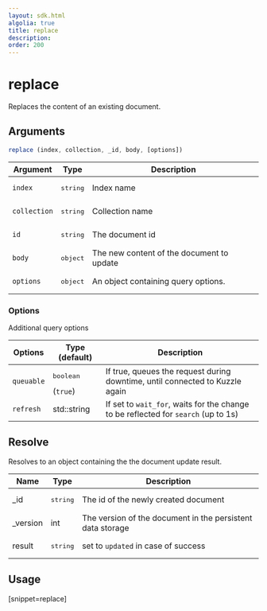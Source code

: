 ```yaml
---
layout: sdk.html
algolia: true
title: replace
description:
order: 200
---
```


# replace

Replaces the content of an existing document.

## Arguments

```javascript
replace (index, collection, _id, body, [options])
```

| Argument | Type | Description |
| --- | --- | --- |
| `index` | <pre>string</pre> | Index name |
| `collection` | <pre>string</pre> | Collection name |
| `id` | <pre>string</pre> | The document id |
| `body` | <pre>object</pre> | The new content of the document to update |
| `options` | <pre>object</pre> | An object containing query options. |

### Options

Additional query options

| Options | Type (default) | Description |
| --- | --- | --- |
| `queuable` | <pre>boolean</pre> (`true`) | If true, queues the request during downtime, until connected to Kuzzle again |
| `refresh` | std::string | If set to `wait_for`, waits for the change to be reflected for `search` (up to 1s) |

## Resolve

Resolves to an object containing the the document update result.

| Name | Type | Description
| --- | --- | ---
| _id | <pre>string</pre> | The id of the newly created document
| _version | int | The version of the document in the persistent data storage
| result | <pre>string</pre> | set to `updated` in case of success

## Usage

[snippet=replace]
